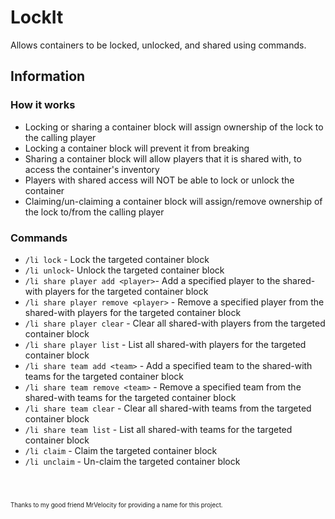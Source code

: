 # LockIt
Allows containers to be locked, unlocked, and shared using commands.

## Information
### How it works
- Locking or sharing a container block will assign ownership of the lock to the calling player
- Locking a container block will prevent it from breaking
- Sharing a container block will allow players that it is shared with, to access the container's inventory
- Players with shared access will NOT be able to lock or unlock the container
- Claiming/un-claiming a container block will assign/remove ownership of the lock to/from the calling player

### Commands
- `/li lock` - Lock the targeted container block
- `/li unlock`- Unlock the targeted container block
- `/li share player add <player>`- Add a specified player to the shared-with players for the targeted container block
- `/li share player remove <player>` - Remove a specified player from the shared-with players for the targeted container block
- `/li share player clear` - Clear all shared-with players from the targeted container block
- `/li share player list` - List all shared-with players for the targeted container block
- `/li share team add <team>` - Add a specified team to the shared-with teams for the targeted container block
- `/li share team remove <team>` - Remove a specified team from the shared-with teams for the targeted container block
- `/li share team clear` - Clear all shared-with teams from the targeted container block
- `/li share team list` - List all shared-with teams for the targeted container block
- `/li claim` - Claim the targeted container block
- `/li unclaim` - Un-claim the targeted container block
#
<br/>
<sub><sup>Thanks to my good friend MrVelocity for providing a name for this project.</sup></sub>